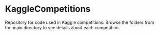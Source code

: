 # KaggleCompetitions
Repository for code used in Kaggle competitions. Browse the folders from the main directory to see details about each competition.
